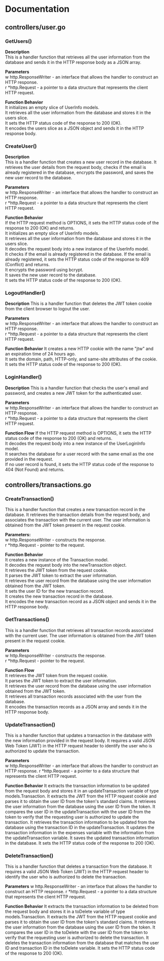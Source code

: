 # Documentation
## controllers/user.go
### GetUsers()
**Description**  
This is a handler function that retrieves all the user information from the database and sends it in the HTTP response body as a JSON array.

**Parameters**  
w http.ResponseWriter - an interface that allows the handler to construct an HTTP response.  
r *http.Request - a pointer to a data structure that represents the client HTTP request.  
  
**Function Behavior**  
It initializes an empty slice of UserInfo models.  
It retrieves all the user information from the database and stores it in the users slice.  
It sets the HTTP status code of the response to 200 (OK).  
It encodes the users slice as a JSON object and sends it in the HTTP response body.  
  
### CreateUser()  
**Description**  
This is a handler function that creates a new user record in the database. It retrieves the user details from the request body, checks if the email is already registered in the database, encrypts the password, and saves the new user record to the database.  

**Parameters**  
w http.ResponseWriter - an interface that allows the handler to construct an HTTP response.  
r *http.Request - a pointer to a data structure that represents the client HTTP request.  

**Function Behavior**   
If the HTTP request method is OPTIONS, it sets the HTTP status code of the response to 200 (OK) and returns.  
It initializes an empty slice of UserInfo models.  
It retrieves all the user information from the database and stores it in the users slice.  
It decodes the request body into a new instance of the UserInfo model.  
It checks if the email is already registered in the database. If the email is already registered, it sets the HTTP status code of the response to 409 (Conflict) and returns.  
It encrypts the password using bcrypt.  
It saves the new user record to the database.  
It sets the HTTP status code of the response to 200 (OK).  

### LogoutHandler() 
**Description**
This is a handler function that deletes the JWT token cookie from the client browser to logout the user.

**Parameters**  
w http.ResponseWriter - an interface that allows the handler to construct an HTTP response.  
r *http.Request - a pointer to a data structure that represents the client HTTP request.  
  
**Function Behavior**
It creates a new HTTP cookie with the name "jtw" and an expiration time of 24 hours ago.  
It sets the domain, path, HTTP-only, and same-site attributes of the cookie.  
It sets the HTTP status code of the response to 200 (OK).  

### LoginHandler()
**Description**
This is a handler function that checks the user's email and password, and creates a new JWT token for the authenticated user.

**Parameters**  
w http.ResponseWriter - an interface that allows the handler to construct an HTTP response.  
r *http.Request - a pointer to a data structure that represents the client HTTP request.  
  
**Function Flow**
If the HTTP request method is OPTIONS, it sets the HTTP status code of the response to 200 (OK) and returns.  
It decodes the request body into a new instance of the UserLoginInfo model.  
It searches the database for a user record with the same email as the one provided in the request.  
If no user record is found, it sets the HTTP status code of the response to 404 (Not Found) and returns.    
  
## controllers/transactions.go
### CreateTransaction()
This is a handler function that creates a new transaction record in the database. It retrieves the transaction details from the request body, and associates the transaction with the current user. The user information is obtained from the JWT token present in the request cookie.
 
**Parameters:**  
w http.ResponseWriter - constructs the response.   
r *http.Request - pointer to the request.   

**Function Behavior**   
It creates a new instance of the Transaction model.  
It decodes the request body into the newTransaction object.  
It retrieves the JWT token from the request cookie.  
It parses the JWT token to extract the user information.  
It retrieves the user record from the database using the user information obtained from the JWT token.  
It sets the user ID for the new transaction record.  
It creates the new transaction record in the database.  
It encodes the new transaction record as a JSON object and sends it in the HTTP response body.  
  
### GetTransactions()
This is a handler function that retrieves all transaction records associated with the current user. The user information is obtained from the JWT token present in the request cookie.

**Parameters**  
w http.ResponseWriter - constructs the response.  
r *http.Request - pointer to the request.  

**Function Flow**   
It retrieves the JWT token from the request cookie.  
It parses the JWT token to extract the user information.  
It retrieves the user record from the database using the user information obtained from the JWT token.  
It retrieves all transaction records associated with the user from the database.  
It encodes the transaction records as a JSON array and sends it in the HTTP response body.  


### UpdateTransaction()
This is a handler function that updates a transaction in the database with the new information provided in the request body. It requires a valid JSON Web Token (JWT) in the HTTP request header to identify the user who is authorized to update the transaction.

**Parameters**  
w http.ResponseWriter - an interface that allows the handler to construct an HTTP response.
r *http.Request - a pointer to a data structure that represents the client HTTP request.

**Function Behavior**
It extracts the transaction information to be updated from the request body and stores it in an updateTransaction variable of type models.Transaction.
It extracts the JWT from the HTTP request cookie and parses it to obtain the user ID from the token's standard claims.
It retrieves the user information from the database using the user ID from the token.
It compares the user ID in the updateTransaction with the user ID from the token to verify that the requesting user is authorized to update the transaction.
It retrieves the transaction information to be updated from the database using the transaction ID in the updateTransaction.
It updates the transaction information in the expenses variable with the information from the updateTransaction variable.
It saves the updated transaction information in the database.
It sets the HTTP status code of the response to 200 (OK).

### DeleteTransaction()
This is a handler function that deletes a transaction from the database. It requires a valid JSON Web Token (JWT) in the HTTP request header to identify the user who is authorized to delete the transaction.

**Parameters**
w http.ResponseWriter - an interface that allows the handler to construct an HTTP response.
r *http.Request - a pointer to a data structure that represents the client HTTP request.

**Function Behavior**
It extracts the transaction information to be deleted from the request body and stores it in a toDelete variable of type models.Transaction.
It extracts the JWT from the HTTP request cookie and parses it to obtain the user ID from the token's standard claims.
It retrieves the user information from the database using the user ID from the token.
It compares the user ID in the toDelete with the user ID from the token to verify that the requesting user is authorized to delete the transaction.
It deletes the transaction information from the database that matches the user ID and transaction ID in the toDelete variable.
It sets the HTTP status code of the response to 200 (OK).

